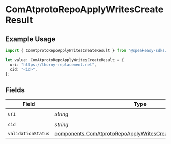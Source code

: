 # ComAtprotoRepoApplyWritesCreateResult

## Example Usage

```typescript
import { ComAtprotoRepoApplyWritesCreateResult } from "@speakeasy-sdks/bluesky/models/components";

let value: ComAtprotoRepoApplyWritesCreateResult = {
  uri: "https://thorny-replacement.net",
  cid: "<id>",
};
```

## Fields

| Field                                                                                                                                                | Type                                                                                                                                                 | Required                                                                                                                                             | Description                                                                                                                                          |
| ---------------------------------------------------------------------------------------------------------------------------------------------------- | ---------------------------------------------------------------------------------------------------------------------------------------------------- | ---------------------------------------------------------------------------------------------------------------------------------------------------- | ---------------------------------------------------------------------------------------------------------------------------------------------------- |
| `uri`                                                                                                                                                | *string*                                                                                                                                             | :heavy_check_mark:                                                                                                                                   | N/A                                                                                                                                                  |
| `cid`                                                                                                                                                | *string*                                                                                                                                             | :heavy_check_mark:                                                                                                                                   | N/A                                                                                                                                                  |
| `validationStatus`                                                                                                                                   | [components.ComAtprotoRepoApplyWritesCreateResultValidationStatus](../../models/components/comatprotorepoapplywritescreateresultvalidationstatus.md) | :heavy_minus_sign:                                                                                                                                   | N/A                                                                                                                                                  |
